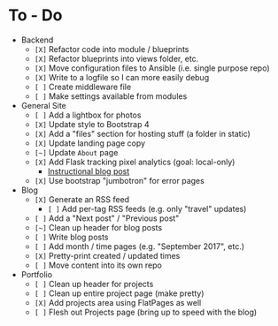 # To - Do
- Backend
	- `[X]` Refactor code into module / blueprints
	- `[X]` Refactor blueprints into views folder, etc.
	- `[X]` Move configuration files to Ansible (i.e. single purpose repo)
	- `[X]` Write to a logfile so I can more easily debug
	- `[ ]` Create middleware file
	- `[ ]` Make settings available from modules
- General Site
	- `[ ]` Add a lightbox for photos
	- `[X]` Update style to Bootstrap 4
	- `[X]` Add a "files" section for hosting stuff (a folder in static)
	- `[X]` Update landing page copy
	- `[~]` Update `About` page
	- `[X]` Add Flask tracking pixel analytics (goal: local-only)
		- [Instructional blog post](https://www.madewithtea.com/event-tracking-with-javascript-flask.html)
	- `[X]` Use bootstrap "jumbotron" for error pages
- Blog
	- `[X]` Generate an RSS feed
		- `[ ]` Add per-tag RSS feeds (e.g. only "travel" updates)
	- `[ ]` Add a "Next post" / "Previous post"
	- `[~]` Clean up header for blog posts
	- `[ ]` Write blog posts
	- `[ ]` Add month / time pages (e.g. "September 2017", etc.)
	- `[X]` Pretty-print created / updated times
	- `[ ]` Move content into its own repo
- Portfolio
	- `[ ]` Clean up header for projects
	- `[ ]` Clean up entire project page (make pretty)
	- `[X]` Add projects area using FlatPages as well
	- `[ ]` Flesh out Projects page (bring up to speed with the blog)

